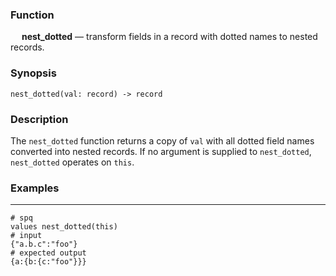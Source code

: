### Function

&emsp; **nest_dotted** &mdash; transform fields in a record with dotted names
to nested records.

### Synopsis

```
nest_dotted(val: record) -> record
```

### Description

The `nest_dotted` function returns a copy of `val` with all dotted field names
converted into nested records. If no argument is supplied to `nest_dotted`,
`nest_dotted` operates on `this`.

### Examples

---

```mdtest-spq
# spq
values nest_dotted(this)
# input
{"a.b.c":"foo"}
# expected output
{a:{b:{c:"foo"}}}
```
